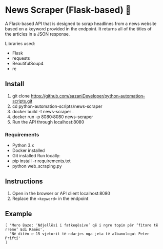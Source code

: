 # News Scraper (Flask-based) 📰
A Flask-based API that is designed to scrap headlines from a news website based on a keyword provided in the endpoint. It returns all of the titles of the articles in a JSON response.

Libraries used:
- Flask
- requests
- BeautifulSoup4
- re

## Install
1. git clone https://github.com/sazaniDeveloper/python-automation-scripts.git
2. cd python-automation-scripts/news-scraper
3. docker build -t news-scraper .
4. docker run -p 8080:8080 news-scraper
5. Run the API through localhost:8080

### Requirements
- Python 3.x
- Docker installed
- Git installed
Run locally:
- pip install -r requirements.txt
- python web_scraping.py
   
## Instructions
1. Open in the browser or API client localhost:8080
2. Replace the `<keyword>` in the endpoint

## Example
```
[ 'Mero Baze: ‘Ndjellësi i fatkeqësive’ që i ngre topin për ‘fitore të rreme’ Edi Ramës',
  'Në ditën e 15 vjetorit të ndarjes nga jeta të albanologut Peter Prifti'
]
```
